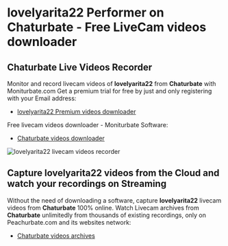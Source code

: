 # lovelyarita22 Performer on Chaturbate - Free LiveCam videos downloader

## Chaturbate Live Videos Recorder

Monitor and record livecam videos of **lovelyarita22** from **Chaturbate** with Moniturbate.com
Get a premium trial for free by just and only registering with your Email address:
* [lovelyarita22 Premium videos downloader](https://moniturbate.com/request-demo-licence-key.html)

Free livecam videos downloader - Moniturbate Software:
* [Chaturbate videos downloader](https://moniturbate.com/moniturbate-download-software.html)

![lovelyarita22 livecam videos recorder](https://peachurnet.com/templates/moniturbate-software.png)


## Capture lovelyarita22 videos from the Cloud and watch your recordings on Streaming

Without the need of downloading a software, capture **lovelyarita22** livecam videos from **Chaturbate** 100% online.
Watch Livecam archives from **Chaturbate** unlimitedly from thousands of existing recordings, only on Peachurbate.com and its websites network:
* [Chaturbate videos archives](https://peachurnet.com/)